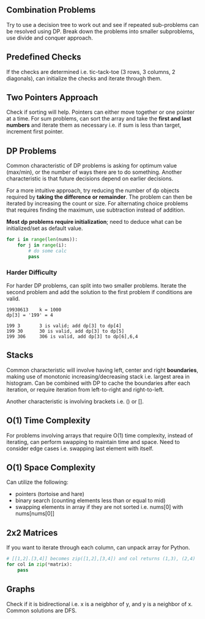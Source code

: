 ## Combination Problems

Try to use a decision tree to work out and see if repeated sub-problems can be resolved using DP. Break down the problems into smaller subproblems, use divide and conquer approach.

## Predefined Checks

If the checks are determined i.e. tic-tack-toe (3 rows, 3 columns, 2 diagonals), can initialize the checks and iterate through them.

## Two Pointers Approach

Check if sorting will help. Pointers can either move together or one pointer at a time. For sum problems, can sort the array and take the **first and last numbers** and iterate them as necessary i.e. if sum is less than target, increment first pointer.

## DP Problems

Common characteristic of DP problems is asking for optimum value (max/min), or the number of ways there are to do something. Another characteristic is that future decisions depend on earlier decisions.

For a more intuitive approach, try reducing the number of dp objects required by **taking the difference or remainder**. The problem can then be iterated by increasing the count or size. For alternating choice problems that requires finding the maximum, use subtraction instead of addition.

**Most dp problems require initialization**; need to deduce what can be initialized/set as default value.

```py
for i in range(len(nums)):
    for j in range(i):
        # do some calc
        pass
```

### Harder Difficulty

For harder DP problems, can split into two smaller problems. Iterate the second problem and add the solution to the first problem if conditions are valid.

```
19930613    k = 1000
dp[3] = '199' = 4

199 3       3 is valid; add dp[3] to dp[4]
199 30      30 is valid, add dp[3] to dp[5]
199 306     306 is valid, add dp[3] to dp[6],6,4
```

## Stacks

Common characteristic will involve having left, center and right **boundaries**, making use of monotonic increasing/decreasing stack i.e. largest area in histogram. Can be combined with DP to cache the boundaries after each iteration, or require iteration from left-to-right and right-to-left.

Another characteristic is involving brackets i.e. () or [].

## O(1) Time Complexity

For problems involving arrays that require O(1) time complexity, instead of iterating, can perform swapping to maintain time and space. Need to consider edge cases i.e. swapping last element with itself.

## O(1) Space Complexity

Can utilize the following:

- pointers (tortoise and hare)
- binary search (counting elements less than or equal to mid)
- swapping elements in array if they are not sorted i.e. nums[0] with nums[nums[0]]

## 2x2 Matrices

If you want to iterate through each column, can unpack array for Python.

```py
# [[1,2].[3,4]] becomes zip([1,2],[3,4]) and col returns (1,3), (2,4)
for col in zip(*matrix):
    pass
```

## Graphs

Check if it is bidirectional i.e. x is a neigbhor of y, and y is a neighbor of x. Common solutions are DFS.
